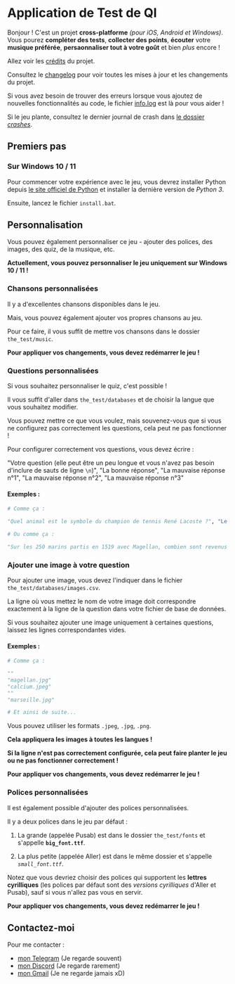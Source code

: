 # Application de Test de QI

Bonjour ! C'est un projet **cross-platforme** *(pour iOS, Android et Windows)*. Vous pourez **compléter des tests**, **collecter des points**, **écouter** votre **musique préférée**, **persaonnaliser tout à votre goût** et bien *plus* encore !

Allez voir les [crédits](markdown/credits.md) du projet.

Consultez le [changelog](markdown/changelog.md) pour voir toutes les mises à jour et les changements du projet.

Si vous avez besoin de trouver des erreurs lorsque vous ajoutez de nouvelles fonctionnalités au code, le fichier [info.log](info.log) est là pour vous aider !

Si le jeu plante, consultez le dernier journal de crash dans [le dossier *crashes*](crashes/).

## Premiers pas

### Sur Windows 10 / 11

Pour commencer votre expérience avec le jeu, vous devrez installer Python depuis [le site officiel de Python](https://python.org/downloads) et installer la dernière version de *Python 3*.

Ensuite, lancez le fichier `install.bat`.

## Personnalisation

Vous pouvez également personnaliser ce jeu - ajouter des polices, des images, des quiz, de la musique, etc.

**Actuellement, vous pouvez personnaliser le jeu uniquement sur Windows 10 / 11 !**

### Chansons personnalisées

Il y a d'excellentes chansons disponibles dans le jeu.

Mais, vous pouvez également ajouter vos propres chansons au jeu.

Pour ce faire, il vous suffit de mettre vos chansons dans le dossier `the_test/music`.

**Pour appliquer vos changements, vous devez redémarrer le jeu !**

### Questions personnalisées

Si vous souhaitez personnaliser le quiz, c'est possible !

Il vous suffit d'aller dans `the_test/databases` et de choisir la langue que vous souhaitez modifier.

Vous pouvez mettre ce que vous voulez, mais souvenez-vous que si vous ne configurez pas correctement les questions, cela peut ne pas fonctionner !

Pour configurer correctement vos questions, vous devez écrire :

"Votre question (elle peut être un peu longue et vous n'avez pas besoin d'inclure de sauts de ligne `\n`)", "La bonne réponse", "La mauvaise réponse n°1", "La mauvaise réponse n°2", "La mauvaise réponse n°3"

#### **Exemples :**

```python
# Comme ça :

"Quel animal est le symbole du champion de tennis René Lacoste ?", "Le crocodile", "Le panda", "Le jaguar", "Le puma"

# Ou comme ça :

"Sur les 250 marins partis en 1519 avec Magellan, combien sont revenus à Séville 3 ans plus tard ?", "18", "115", "249", "60"
```

### Ajouter une image à votre question

Pour ajouter une image, vous devez l'indiquer dans le fichier `the_test/databases/images.csv`.

La ligne où vous mettez le nom de votre image doit correspondre exactement à la ligne de la question dans votre fichier de base de données.

Si vous souhaitez ajouter une image uniquement à certaines questions, laissez les lignes correspondantes vides.

#### **Exemples :**

```python
# Comme ça :

""
"magellan.jpg"
"calcium.jpeg"
""
"marseille.jpg"

# Et ainsi de suite...
```

Vous pouvez utiliser les formats `.jpeg`, `.jpg`, `.png`.

**Cela appliquera les images à toutes les langues !**

**Si la ligne n'est pas correctement configurée, cela peut faire planter le jeu ou ne pas fonctionner correctement !**

**Pour appliquer vos changements, vous devez redémarrer le jeu !**

### Polices personnalisées

Il est également possible d'ajouter des polices personnalisées.

Il y a deux polices dans le jeu par défaut :

1. La grande (appelée Pusab) est dans le dossier `the_test/fonts` et s'appelle **`big_font.ttf`**.

2. La plus petite (appelée Aller) est dans le même dossier et s'appelle *`small_font.ttf`*.

Notez que vous devriez choisir des polices qui supportent les **lettres cyrilliques** (les polices par défaut sont des *versions cyrilliques* d'Aller et Pusab), sauf si vous n'allez pas vous en servir.

**Pour appliquer vos changements, vous devez redémarrer le jeu !**

## Contactez-moi

Pour me contacter :
* [mon Telegram](https://t.me/gild56) (Je regarde souvent)
* [mon Discord](https://discord.com/users/gild56) (Je regarde rarement)
* [mon Gmail](mailto:gild56gmd@gmail.com) (Je ne regarde jamais xD)
